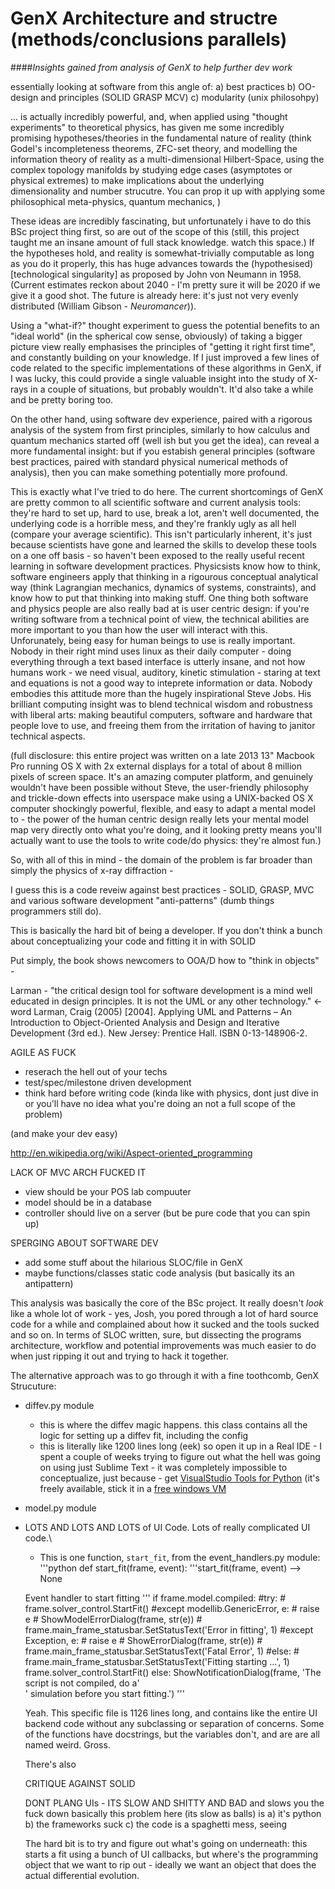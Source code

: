 GenX Architecture and structre (methods/conclusions parallels)
==============================

####_Insights gained from analysis of GenX to help further dev work_

essentially looking at software from this angle of: 
a) best practices
b) OO-design and principles (SOLID GRASP MCV)
c) modularity (unix philosohpy)

... is actually incredibly powerful, and, when applied using "thought experiments" to theoretical physics, has given me some incredibly promising hypotheses/theories in the fundamental nature of reality (think Godel's incompleteness theorems, ZFC-set theory, and modelling the information theory of reality as a multi-dimensional Hilbert-Space, using the complex topology manifolds by studying edge cases (asymptotes or physical extremes) to make implications about the underlying dimensionality and number strucutre. You can prop it up with applying some philosophical meta-physics, quantum mechanics, )

These ideas are incredibly fascinating, but unfortunately i have to do this BSc project thing first, so are out of the scope of this (still, this project taught me an insane amount of full stack knowledge. watch this space.) If the hypotheses hold, and reality is somewhat-trivially computable as long as you do it properly, this has huge advances towards the (hypothesised) [technological singularity] as proposed by John von Neumann in 1958. (Current estimates reckon about 2040 - I'm pretty sure it will be 2020 if we give it a good shot. The future is already here: it's just not very evenly distributed (William Gibson - _Neuromancer_)).

Using a "what-if?" thought experiment to guess the potential benefits to an "ideal world" (in the spherical cow sense, obviously) of taking a bigger picture view really emphasises the principles of "getting it right first time", and constantly building on your knowledge.
If I just improved a few lines of code related to the specific implementations of these algorithms in GenX, if I was lucky, this could provide a single valuable insight into the study of X-rays in a couple of situations, but probably wouldn't. It'd also take a while and be pretty boring too. 

On the other hand, using software dev experience, paired with a rigorous analysis of the system from first principles, similarly to how calculus and quantum mechanics started off (well ish but you get the idea), can reveal a more fundamental insight: but if you estabish general principles (software best practices, paired with standard physical numerical methods of analysis), then you can make something potentially more profound.

This is exactly what I've tried to do here. The current shortcomings of GenX are pretty common to all scientific software and current analysis tools: they're hard to set up, hard to use, break a lot, aren't well documented, the underlying code is a horrible mess, and they're frankly ugly as all hell (compare your average scientific). This isn't particularly inherent, it's just because scientists have gone and learned the skills to develop these tools on a one off basis - so haven't been exposed to the really useful recent learning in software development practices. Physicsists know how to think, software engineers apply that thinking in a rigourous conceptual analytical way (think Lagrangian mechanics, dynamics of systems, constraints), and know how to put that thinking into making stuff. One thing both software and physics people are also really bad at is user centric design: if you're writing software from a technical point of view, the technical abilities are more important to you than how the user will interact with this. Unforunately, being easy for human beings to use is really important. Nobody in their right mind uses linux as their daily computer - doing everything through a text based interface is utterly insane, and not how humans work - we need visual, auditory, kinetic stimulation - staring at text and equations is not a good way to inteprete information or data. Nobody embodies this attitude more than the hugely inspirational Steve Jobs. His brilliant computing insight was to blend technical wisdom and robustness with liberal arts: making beautiful computers, software and hardware that people love to use, and freeing them from the irritation of having to janitor technical aspects.

(full disclosure: this entire project was written on a late 2013 13" Macbook Pro running OS X with 2x external displays for a total of about 8 million pixels of screen space. It's an amazing computer platform, and genuinely wouldn't have been possible without Steve, the user-friendly philosophy and trickle-down effects into userspace make using a UNIX-backed OS X computer shockingly powerful, flexible, and easy to adapt a mental model to - the power of the human centric design really lets your mental model map very directly onto what you're doing, and it looking pretty means you'll actually want to use the tools to write code/do physics: they're almost fun.)

So, with all of this in mind - the domain of the problem is far broader than simply the physics of x-ray diffraction - 

I guess this is a code reveiw against best practices - SOLID, GRASP, MVC and various software development "anti-patterns" (dumb things programmers still do).

This is basically the hard bit of being a developer. If you don't think a bunch about conceptualizing your code and fitting it in with SOLID

Put simply, the book shows newcomers to OOA/D how to "think in objects" - 

Larman - "the critical design tool for software development is a mind well educated in design principles. It is not the UML or any other technology." <- word
Larman, Craig (2005) [2004]. Applying UML and Patterns – An Introduction to Object-Oriented Analysis and Design and Iterative Development (3rd ed.). New Jersey: Prentice Hall. ISBN 0-13-148906-2.

AGILE AS FUCK
- reserach the hell out of your techs
- test/spec/milestone driven development
- think hard before writing code (kinda like with physics, dont just dive in or you'll have no idea what you're doing an not a full scope of the problem)

(and make your dev easy)

http://en.wikipedia.org/wiki/Aspect-oriented_programming

LACK OF MVC ARCH FUCKED IT
- view should be your POS lab compuuter
- model should be in a database
- controller should live on a server (but be pure code that you can spin up)

SPERGING ABOUT SOFTWARE DEV

- add some stuff about the hilarious SLOC/file in GenX
- maybe functions/classes static code analysis (but basically its an antipattern)

This analysis was basically the core of the BSc project. It really doesn't *look* like a whole lot of work - yes, Josh, you pored through a lot of hard source code for a while and complained about how it sucked and the tools sucked and so on. In terms of SLOC written, sure, but dissecting the programs architecture, workflow and potential improvements was much easier to do when just ripping it out and trying to hack it together.

The alternative approach was to go through it with a fine toothcomb, 
GenX Strucuture:

- diffev.py module
	- this is where the diffev magic happens. this class contains all the logic for setting up a diffev fit, including the config
	- this is literally like 1200 lines long (eek) so open it up in a Real IDE - I spent a couple of weeks trying to figure out what the hell was going on using just Sublime Text - it was completely impossible to conceptualize, just because - get [VisualStudio Tools for Python](https://pytools.codeplex.com/wikipage?title=PTVS%20Installation)  (it's freely available, stick it in a [free windows VM](http://modern.ie)
- model.py module 

- LOTS AND LOTS AND LOTS of UI Code. Lots of really complicated UI code.\
	- This is one function, `start_fit`, from the event_handlers.py module:
	'''python
	def start_fit(frame, event):
    '''start_fit(frame, event) --> None
    
    Event handler to start fitting
    '''
    if frame.model.compiled:
        #try:
        #    frame.solver_control.StartFit()
        #except modellib.GenericError, e:
        #    raise e
        #    ShowModelErrorDialog(frame, str(e))
        #    frame.main_frame_statusbar.SetStatusText('Error in fitting', 1)
        #except Exception, e:
        #    raise e
        #    ShowErrorDialog(frame, str(e))
        #    frame.main_frame_statusbar.SetStatusText('Fatal Error', 1)
        #else:
        #    frame.main_frame_statusbar.SetStatusText('Fitting starting ...', 1)
        frame.solver_control.StartFit()
    else:
        ShowNotificationDialog(frame, 'The script is not compiled, do a'\
        ' simulation before you start fitting.')
	'''

	Yeah. This specific file is 1126 lines long, and contains like the entire UI backend code without any subclassing or separation of concerns. Some of the functions have docstrings, but the variables don't, and are are all named weird. Gross.

	There's also 

	CRITIQUE AGAINST SOLID

	DONT PLANG UIs - ITS SLOW AND SHITTY AND BAD 
	and slows you the fuck down
	basically this problem here (its slow as balls) is a) it's python b) the frameworks suck c) the code is a spaghetti mess, seeing 

	The hard bit is to try and figure out what's going on underneath: this starts a fit using a bunch of UI callbacks, but where's the programming object that we want to rip out - ideally we want an object that does the actual differential evolution.


